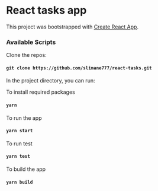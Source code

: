 # React tasks app

This project was bootstrapped with [Create React App](https://github.com/facebook/create-react-app).

### Available Scripts

Clone the repos:
#### `git clone https://github.com/slimane777/react-tasks.git`

In the project directory, you can run:

To install required packages
#### `yarn`

To run the app
#### `yarn start`

To run test
#### `yarn test`

To build the app
#### `yarn build`
